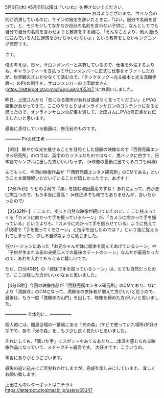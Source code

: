 5月9日(木) ※5月11日以降は『いいね』を押さないでください。
━━━━━━━━━━━━━━━━━━━━
おはようございます。
サイン会の列が渋滞しているのに、サインの宛名を訊いたときに、「はい。自分で名前を言って」と、モジモジしてなかなか自分の名前を言わない子供に、なんとしてでも自分で自分の名前を言わせようと教育をする親に、「そんなことより、他人(後ろに並んでいる人)に迷惑をかけちゃいけないよ」という教育をしたいキングコング西野です。

さて。

僕の考えは、日々、サロンメンバーと共有しているので、仕事を外注するよりも、ギャランティーを支払ってサロンメンバーに正式に仕事をオファーした方が、世界観のズレが少なくて済むので、『チックタック ~光る絵本と光る満願寺展~』のPVの制作を、サロンメンバーの上田雄太さん(https://letterpot.otogimachi.jp/users/65347
)にお願いしました。

昨日、上田さんから「気になる箇所があれば遠慮なく言ってください」とPVの編集があがってきて、ここのやりとりはオンラインサロンのコンテンツになると思ったので、オンラインサロンの記事を通して、上田さんにPVの修正点をお伝えしたいと思います。

最後に添付している動画は、修正前のものです。

━━━━━━
PVの修正点
━━━━━━

【8秒】
鮮やかな光を魅せることを目的とした個展の映像なので『西野亮廣エンタメ研究所』のロゴは、英字のカラフルなものではなく、黒バックに白字で、日本語でシンプルに出した方がいいもっす。
(※映像の最後に出てくるロゴも同様)

んでもって、今回の映像作品が「『西野亮廣エンタメ研究所』のCMである」ということを御理解いただいていることが嬉しかったです。あざす！


【2分25秒】サビの手前で『黒』を挟む演出最高ですね！
あれによって、光が更に際立つので、もう本当に最高！
(※修正点でも何でもありませんが、言いたかったので)


【3分32秒~】ここまで、ずっと自然な映像が続いていたのに、ここに挟まってくる「カメラに向かって手を振っているシーン」が、『カメラに向かって手を振っている』というよりも、『カメラに向かって手を振らせている』ように見えて(「現場で「手を振ってくださーい」と指示を出したのでは？」という風に捉えられてしまって)、少し不自然なように感じました。

1分バージョンにあった「お兄ちゃんが妹に絵本を読んであげているシーン」や「子供が生まれる前の夫婦二人での最後のデートのシーン」なんかが最高だったので、あれを入れてもらえると嬉しいです。

ただ、【3分40秒】の「姉妹で手を振っているシーン」は、とても自然だったので、ここは残した方がいいかなぁと思いました。


【4分18秒】今回の映像作品が『西野亮廣エンタメ研究所』のCMであり、なにより『満願寺』のCMになって、満願寺の参拝者が増えて方がいいと思うので、最後は、もう一度「満願寺の山門」を出して、映像を締めた方がいいと思いました。

━━━━━
全体的に…
━━━━━

個人的には、個展会場の一番奥にある『光の森』(サビで使っていた場所)が好きなので、あの『光の森』を、もう少し長く見たいと思いました。

それにしても、「繋いだ手」にスポットをあてるあたり……体温を感じられる映像作品になっていて、メチャクチャ最高です。
大好きです、こういうの。

本当にありがとうございます。

最後の追い込みにご苦労おかけしますが、完成を楽しみにしています。
宜しくお願い致します。

上田さんのレターポットはコチラ↓
https://letterpot.otogimachi.jp/users/65347
